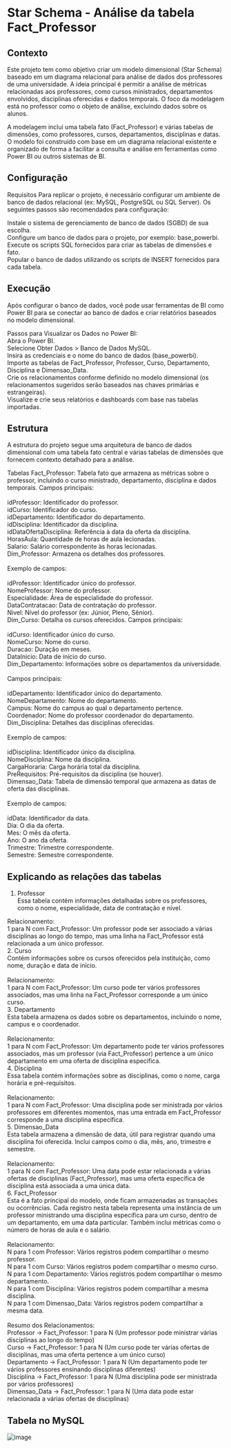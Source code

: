 # Star Schema - Análise da tabela Fact_Professor 

## Contexto
Este projeto tem como objetivo criar um modelo dimensional (Star Schema) baseado em um diagrama relacional para análise de dados dos professores de uma universidade. A ideia principal é permitir a análise de métricas relacionadas aos professores, como cursos ministrados, departamentos envolvidos, disciplinas oferecidas e dados temporais. O foco da modelagem está no professor como o objeto de análise, excluindo dados sobre os alunos.

A modelagem inclui uma tabela fato (Fact_Professor) e várias tabelas de dimensões, como professores, cursos, departamentos, disciplinas e datas. O modelo foi construído com base em um diagrama relacional existente e organizado de forma a facilitar a consulta e análise em ferramentas como Power BI ou outros sistemas de BI.

## Configuração
Requisitos
Para replicar o projeto, é necessário configurar um ambiente de banco de dados relacional (ex: MySQL, PostgreSQL ou SQL Server). Os seguintes passos são recomendados para configuração:

Instale o sistema de gerenciamento de banco de dados (SGBD) de sua escolha.<br>
Configure um banco de dados para o projeto, por exemplo: base_powerbi.<br>
Execute os scripts SQL fornecidos para criar as tabelas de dimensões e fato.<br>
Popular o banco de dados utilizando os scripts de INSERT fornecidos para cada tabela.<br>

## Execução
Após configurar o banco de dados, você pode usar ferramentas de BI como Power BI para se conectar ao banco de dados e criar relatórios baseados no modelo dimensional.

Passos para Visualizar os Dados no Power BI:<br>
Abra o Power BI.<br>
Selecione Obter Dados > Banco de Dados MySQL.<br>
Insira as credenciais e o nome do banco de dados (base_powerbi).<br>
Importe as tabelas de Fact_Professor, Professor, Curso, Departamento, Disciplina e Dimensao_Data.<br>
Crie os relacionamentos conforme definido no modelo dimensional (os relacionamentos sugeridos serão baseados nas chaves primárias e estrangeiras).<br>
Visualize e crie seus relatórios e dashboards com base nas tabelas importadas.<br>

## Estrutura
A estrutura do projeto segue uma arquitetura de banco de dados dimensional com uma tabela fato central e várias tabelas de dimensões que fornecem contexto detalhado para a análise.

Tabelas
Fact_Professor: Tabela fato que armazena as métricas sobre o professor, incluindo o curso ministrado, departamento, disciplina e dados temporais. Campos principais:<br>
<br>
idProfessor: Identificador do professor.<br>
idCurso: Identificador do curso.<br>
idDepartamento: Identificador do departamento.<br>
idDisciplina: Identificador da disciplina.<br>
idDataOfertaDisciplina: Referência à data da oferta da disciplina.<br>
HorasAula: Quantidade de horas de aula lecionadas.<br>
Salario: Salário correspondente às horas lecionadas.<br>
Dim_Professor: Armazena os detalhes dos professores.<br>
<br>
 Exemplo de campos:<br>
<br>
idProfessor: Identificador único do professor.<br>
NomeProfessor: Nome do professor.<br>
Especialidade: Área de especialidade do professor.<br>
DataContratacao: Data de contratação do professor.<br>
Nivel: Nível do professor (ex: Júnior, Pleno, Sênior).<br>
Dim_Curso: Detalha os cursos oferecidos. Campos principais:<br>
<br>
idCurso: Identificador único do curso.<br>
NomeCurso: Nome do curso.<br>
Duracao: Duração em meses.<br>
DataInicio: Data de início do curso.<br>
Dim_Departamento: Informações sobre os departamentos da universidade. <br>
<br>
Campos principais:<br>
<br>
idDepartamento: Identificador único do departamento.<br>
NomeDepartamento: Nome do departamento.<br>
Campus: Nome do campus ao qual o departamento pertence.<br>
Coordenador: Nome do professor coordenador do departamento.<br>
Dim_Disciplina: Detalhes das disciplinas oferecidas. <br>
<br>
Exemplo de campos:<br>
<br>
idDisciplina: Identificador único da disciplina.<br>
NomeDisciplina: Nome da disciplina.<br>
CargaHoraria: Carga horária total da disciplina.<br>
PreRequisitos: Pré-requisitos da disciplina (se houver).<br>
Dimensao_Data: Tabela de dimensão temporal que armazena as datas de oferta das disciplinas.<br>
<br>
Exemplo de campos:<br>
<br>
idData: Identificador da data.<br>
Dia: O dia da oferta.<br>
Mes: O mês da oferta.<br>
Ano: O ano da oferta.<br>
Trimestre: Trimestre correspondente.<br>
Semestre: Semestre correspondente.<br>

## Explicando as relações das tabelas

1. Professor<br>
Essa tabela contém informações detalhadas sobre os professores, como o nome, especialidade, data de contratação e nível.<br>

Relacionamento:<br>
1 para N com Fact_Professor: Um professor pode ser associado a várias disciplinas ao longo do tempo, mas uma linha na Fact_Professor está relacionada a um único professor.<br>
2. Curso<br>
Contém informações sobre os cursos oferecidos pela instituição, como nome, duração e data de início.<br>
<br>
Relacionamento:<br>
1 para N com Fact_Professor: Um curso pode ter vários professores associados, mas uma linha na Fact_Professor corresponde a um único curso.<br>
3. Departamento<br>
Esta tabela armazena os dados sobre os departamentos, incluindo o nome, campus e o coordenador.<br>
<br>
Relacionamento:<br>
1 para N com Fact_Professor: Um departamento pode ter vários professores associados, mas um professor (via Fact_Professor) pertence a um único departamento em uma oferta de disciplina específica.<br>
4. Disciplina<br>
Essa tabela contém informações sobre as disciplinas, como o nome, carga horária e pré-requisitos.<br>
<br>
Relacionamento:<br>
1 para N com Fact_Professor: Uma disciplina pode ser ministrada por vários professores em diferentes momentos, mas uma entrada em Fact_Professor corresponde a uma disciplina específica.<br>
5. Dimensao_Data<br>
Esta tabela armazena a dimensão de data, útil para registrar quando uma disciplina foi oferecida. Inclui campos como o dia, mês, ano, trimestre e semestre.<br>
<br>
Relacionamento:<br>
1 para N com Fact_Professor: Uma data pode estar relacionada a várias ofertas de disciplinas (Fact_Professor), mas uma oferta específica de disciplina está associada a uma única data.<br>
6. Fact_Professor<br>
Esta é a fato principal do modelo, onde ficam armazenadas as transações ou ocorrências. Cada registro nesta tabela representa uma instância de um professor ministrando uma disciplina específica para um curso, dentro de um departamento, em uma data particular. Também inclui métricas como o número de horas de aula e o salário.<br>
<br>
Relacionamento:<br>
N para 1 com Professor: Vários registros podem compartilhar o mesmo professor.<br>
N para 1 com Curso: Vários registros podem compartilhar o mesmo curso.<br>
N para 1 com Departamento: Vários registros podem compartilhar o mesmo departamento.<br>
N para 1 com Disciplina: Vários registros podem compartilhar a mesma disciplina.<br>
N para 1 com Dimensao_Data: Vários registros podem compartilhar a mesma data.<br>
<br>
Resumo dos Relacionamentos:<br>
Professor -> Fact_Professor: 1 para N (Um professor pode ministrar várias disciplinas ao longo do tempo)<br>
Curso -> Fact_Professor: 1 para N (Um curso pode ter várias ofertas de disciplinas, mas uma oferta pertence a um único curso)<br>
Departamento -> Fact_Professor: 1 para N (Um departamento pode ter vários professores ensinando disciplinas diferentes)<br>
Disciplina -> Fact_Professor: 1 para N (Uma disciplina pode ser ministrada por vários professores)<br>
Dimensao_Data -> Fact_Professor: 1 para N (Uma data pode estar relacionada a várias ofertas de disciplinas)<br>

## Tabela no MySQL

![image](https://github.com/user-attachments/assets/ff085609-0ce4-495f-a255-ab375bd8397c)


